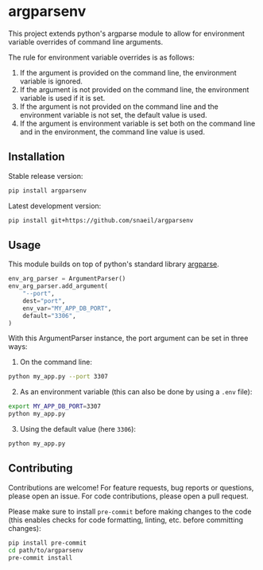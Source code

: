 # argparsenv

This project extends python's argparse module to allow for environment variable overrides of command line arguments.

The rule for environment variable overrides is as follows:

1. If the argument is provided on the command line, the environment variable is ignored.
2. If the argument is not provided on the command line, the environment variable is used if it is set.
3. If the argument is not provided on the command line and the environment variable is not set, the default value is used.
4. If the argument is environment variable is set both on the command line and in the environment, the command line value is used.

## Installation

Stable release version:

```bash
pip install argparsenv
```

Latest development version:

```bash
pip install git+https://github.com/snaeil/argparsenv
```

## Usage

This module builds on top of python's standard library
[argparse](https://docs.python.org/3/library/argparse.html).

```python
env_arg_parser = ArgumentParser()
env_arg_parser.add_argument(
    "--port",
    dest="port",
    env_var="MY_APP_DB_PORT",
    default="3306",
)
```

With this ArgumentParser instance, the port argument can be set in three ways:

1. On the command line:

```bash
python my_app.py --port 3307
```

2. As an environment variable (this can also be done by using a `.env` file):

```bash
export MY_APP_DB_PORT=3307
python my_app.py
```

3. Using the default value (here `3306`):

```bash
python my_app.py
```

## Contributing

Contributions are welcome!
For feature requests, bug reports or questions, please open an issue.
For code contributions, please open a pull request.

Please make sure to install `pre-commit` before making changes to the code (this enables
checks for code formatting, linting, etc. before committing changes):

```bash
pip install pre-commit
cd path/to/argparsenv
pre-commit install
```
